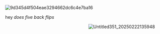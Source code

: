 ![9d345d4f504eae3294662dc6c4e7ba16](https://github.com/user-attachments/assets/20a3cac5-85db-4f3b-8494-ee5489aded6c)

hey *does five back flips*
‎ 
‎ 
‎ 
‎ 











‎ ‎ ‎ ‎ ‎ ‎ ‎ ‎ ‎ ‎ ‎ ‎ ‎ ‎ ‎ ‎ ‎ ‎ ‎ ‎ ‎ ‎ ‎ ‎ ‎ ‎ ‎ ‎ ‎ ‎ ‎ ‎ ‎ ‎ ‎ ‎ ‎ ‎ ‎ ‎ ‎ ‎ ‎ ‎ ‎ ‎ ‎ ‎ ‎ ‎ ‎ ‎ ‎ ‎ ‎ ‎ ‎ ‎ ‎ ‎ ‎ ‎ ‎ ‎ ‎ ‎ ‎ ‎ ![Untitled351_20250222135948](https://github.com/user-attachments/assets/457c8d21-8e79-43b0-8ed2-b2c50421e8e1)

